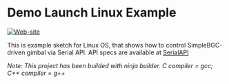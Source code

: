 Demo Launch Linux Example
=========================
[![Web-site](https://www.basecamelectronics.com/img/logo.basecam-small.png)](https://www.basecamelectronics.com)

This is example sketch for Linux OS, that shows how to control
SimpleBGC-driven gimbal via Serial API. API specs are available at
[SerialAPI](http://www.basecamelectronics.com/serialapi/)

*Note: This project has been builded with ninja builder.*
*C compiler = gcc; C++ compiler = g++*